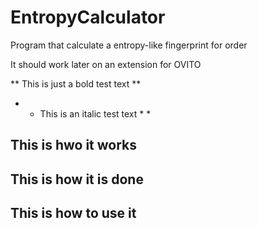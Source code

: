 # EntropyCalculator
Program that calculate a entropy-like fingerprint for order

It should work later on an extension for OVITO


** This is just a bold test text **
* * This is an italic test text * *

## This is hwo it works

## This is how it is done

## This is how to use it


